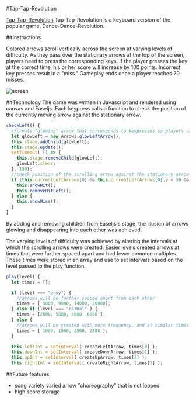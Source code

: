#Tap-Tap-Revolution

[Tap-Tap-Revolution][tap-tap-revolution] Tap-Tap-Revolution is a keyboard version of the popular
game, Dance-Dance-Revolution.

[tap-tap-revolution]: https://eileenho.github.io/keyboard-DDR/index.html

##Instructions

Colored arrows scroll vertically across the screen at varying levels of difficulty.  As they pass over the stationary arrows at the top of the screen, players need to press the corresponding keys.  If the player presses the key at the correct time, his or her score will increase by 100 points.  Incorrect key presses result in a "miss."  Gameplay ends once a player reaches 20 misses.

![screen][screen]

##Technology
The game was written in Javascript and rendered using canvas and Easeljs.  Each keypress calls a function to check the position of the currently moving arrow against the stationary arrow.

```js
checkLeft() {
  //create "glowing" arrow that corresponds to keypresses so players can see which arrows they are pressing
  let glowLeft = new Arrows.glowLeftArrow();
  this.stage.addChild(glowLeft);
  this.stage.update();
  setTimeout( () => {
    this.stage.removeChild(glowLeft);
    glowLeft.clear;
  }, 150);
  //check position of the scrolling arrow against the stationary arrow and executes game logic
  if (this.currentLeftArrows[0] && this.currentLeftArrows[0].y < 50 && this.currentLeftArrows[0].y > 20) {
    this.showHit();
    this.removeHitLeft();
  } else {
    this.showMiss();
  }
}
```
By adding and removing children from Easeljs's stage, the illusion of arrows glowing and disappearing into each other was achieved.

The varying levels of difficulty was achieved by altering the intervals at which the scrolling arrows were created.  Easier levels created arrows at times that were further spaced apart and had fewer common multiples.  These times were stored in an array and use to set intervals based on the level passed to the play function.

```js
play(level) {
  let times = [];

  if (level === "easy") {
    //arrows will be further spaced apart from each other
    times = [ 5000, 9000, 14000, 20000];
  } else if (level === "normal" ) {
    times = [2000, 5000, 3000, 6000 ];
  } else {
    //arrows will be created with more frequency, and at similar times to increase difficulty
    times = [ 1000, 1500, 2500, 2000 ];
  }

  this.leftInt = setInterval( createLeftArrow, times[0] );
  this.downInt = setInterval( createDownArrow, times[1] );
  this.upInt = setInterval( createUpArrow, times[2] );
  this.rightInt = setInterval( createRightArrow, times[3] );
```

##Future features
* song variety varied arrow "choreography" that is not looped
* high score storage

[screen]: ./demo.gif
